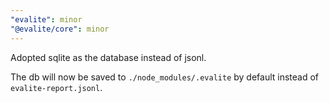 ```yaml
---
"evalite": minor
"@evalite/core": minor
---
```


Adopted sqlite as the database instead of jsonl.

The db will now be saved to `./node_modules/.evalite` by default instead of `evalite-report.jsonl`.
